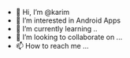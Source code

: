 - 👋 Hi, I’m @karim
- 👀 I’m interested in Android Apps
- 🌱 I’m currently learning ..
- 💞️ I’m looking to collaborate on ...
- 📫 How to reach me ...

<!---
kari57/kari57 is a ✨ special ✨ repository because its `README.md` (this file) appears on your GitHub profile.
You can click the Preview link to take a look at your changes.
--->
